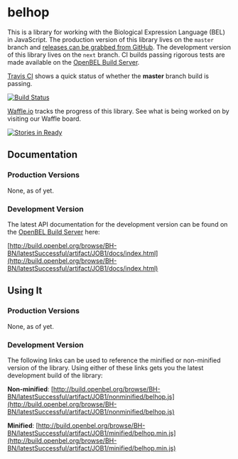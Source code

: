 # belhop

This is a library for working with the Biological Expression Language (BEL)
in JavaScript. The production version of this library lives on the ``master``
branch and
[releases can be grabbed from GitHub](https://github.com/OpenBEL/belhop/releases).
The development version of this library lives on the ``next`` branch. CI builds
passing rigorous tests are made available on the
[OpenBEL Build Server](http://build.openbel.org).

[Travis CI](https://travis-ci.org) shows a quick status of whether the **master** branch build is passing.

[![Build Status](https://travis-ci.org/OpenBEL/belhop.svg?branch=master)](https://travis-ci.org/OpenBEL/belhop)

[Waffle.io](https://waffle.io/) tracks the progress of this library. See what is being worked on by visiting our Waffle board.

[![Stories in Ready](https://badge.waffle.io/OpenBEL/belhop.png?label=ready&title=Ready)](http://waffle.io/OpenBEL/belhop)

## Documentation

### Production Versions

None, as of yet.

### Development Version

The latest API documentation for the development version can be found on the
[OpenBEL Build Server](http://build.openbel.org) here:

[http://build.openbel.org/browse/BH-BN/latestSuccessful/artifact/JOB1/docs/index.html](http://build.openbel.org/browse/BH-BN/latestSuccessful/artifact/JOB1/docs/index.html)

## Using It

### Production Versions

None, as of yet.

### Development Version

The following links can be used to reference the minified or non-minified
version of the library. Using  either of these links gets you the latest
development build of the library:

**Non-minified**: [http://build.openbel.org/browse/BH-BN/latestSuccessful/artifact/JOB1/nonminified/belhop.js](http://build.openbel.org/browse/BH-BN/latestSuccessful/artifact/JOB1/nonminified/belhop.js)

**Minified**: [http://build.openbel.org/browse/BH-BN/latestSuccessful/artifact/JOB1/minified/belhop.min.js](http://build.openbel.org/browse/BH-BN/latestSuccessful/artifact/JOB1/minified/belhop.min.js)

